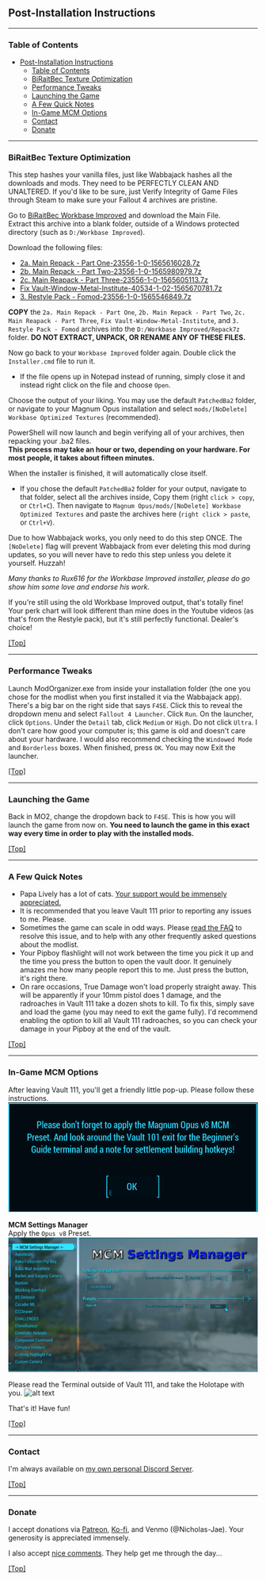## Post-Installation Instructions

---

### Table of Contents

- [Post-Installation Instructions](#post-installation-instructions)
  - [Table of Contents](#table-of-contents)
  - [BiRaitBec Texture Optimization](#biraitbec-texture-optimization)
  - [Performance Tweaks](#performance-tweaks)
  - [Launching the Game](#launching-the-game)
  - [A Few Quick Notes](#a-few-quick-notes)
  - [In-Game MCM Options](#in-game-mcm-options)
  - [Contact](#contact)
  - [Donate](#donate)

---

### BiRaitBec Texture Optimization

This step hashes your vanilla files, just like Wabbajack hashes all the downloads and mods. They need to be PERFECTLY CLEAN AND UNALTERED. If you'd like to be sure, just Verify Integrity of Game Files through Steam to make sure your Fallout 4 archives are pristine.

Go to [BiRaitBec Workbase Improved](https://www.nexusmods.com/fallout4/mods/57782) and download the Main File.  
Extract this archive into a blank folder, outside of a Windows protected directory (such as `D:/Workbase Improved`).  

Download the following files:

* [2a. Main Repack - Part One-23556-1-0-1565616028.7z](https://www.nexusmods.com/fallout4/mods/23556?tab=files&file_id=164245)
* [2b. Main Repack - Part Two-23556-1-0-1565980979.7z](https://www.nexusmods.com/fallout4/mods/23556?tab=files&file_id=164487)
* [2c. Main Reapack - Part Three-23556-1-0-1565605113.7z](https://www.nexusmods.com/fallout4/mods/23556?tab=files&file_id=164241)
* [Fix Vault-Window-Metal-Institute-40534-1-02-1565670781.7z](https://www.nexusmods.com/fallout4/mods/40534?tab=files&file_id=164279)
* [3. Restyle Pack - Fomod-23556-1-0-1565546849.7z](https://www.nexusmods.com/fallout4/mods/23556?tab=files&file_id=164211)

**COPY** the `2a. Main Repack - Part One`, `2b. Main Repack - Part Two`, `2c. Main Reapack - Part Three`, `Fix Vault-Window-Metal-Institute`, and `3. Restyle Pack - Fomod` archives into the `D:/Workbase Improved/Repack7z` folder. **DO NOT EXTRACT, UNPACK, OR RENAME ANY OF THESE FILES.**

Now go back to your `Workbase Improved` folder again. Double click the `Installer.cmd` file to run it.  
- If the file opens up in Notepad instead of running, simply close it and instead right click on the file and choose `Open`.

Choose the output of your liking. You may use the default `PatchedBa2` folder, or navigate to your Magnum Opus installation and select `mods/[NoDelete] Workbase Optimized Textures` (recommended).  

PowerShell will now launch and begin verifying all of your archives, then repacking your .ba2 files.  
**This process may take an hour or two, depending on your hardware. For most people, it takes about fifteen minutes.**

When the installer is finished, it will automatically close itself.
- If you chose the default `PatchedBa2` folder for your output, navigate to that folder, select all the archives inside, Copy them (right `click > copy`, or `Ctrl+C`). Then navigate to `Magnum Opus/mods/[NoDelete] Workbase Optimized Textures` and paste the archives here (`right click > paste`, or `Ctrl+V`).

Due to how Wabbajack works, you only need to do this step ONCE. The `[NoDelete]` flag will prevent Wabbajack from ever deleting this mod during updates, so you will never have to redo this step unless you delete it yourself. Huzzah!

*Many thanks to Rux616 for the Workbase Improved installer, please do go show him some love and endorse his work.*

If you're still using the old Workbase Improved output, that's totally fine! Your perk chart will look different than mine does in the Youtube videos (as that's from the Restyle pack), but it's still perfectly functional. Dealer's choice!

[[Top]](#table-of-contents)

---

### Performance Tweaks

Launch ModOrganizer.exe from inside your installation folder (the one you chose for the modlist when you first installed it via the Wabbajack app). There's a big bar on the right side that says `F4SE`. Click this to reveal the dropdown menu and select `Fallout 4 Launcher`. Click `Run`. On the launcher, click `Options`. Under the `Detail` tab, click `Medium` or `High`. Do not click `Ultra`. I don't care how good your computer is; this game is old and doesn't care about your hardware. I would also recommend checking the `Windowed Mode` and `Borderless` boxes. When finished, press `OK`. You may now Exit the launcher.

[[Top]](#table-of-contents)

---

### Launching the Game

Back in MO2, change the dropdown back to `F4SE`. This is how you will launch the game from now on. **You need to launch the game in this exact way every time in order to play with the installed mods.**

[[Top]](#table-of-contents)

---

### A Few Quick Notes

- Papa Lively has a lot of cats. [Your support would be immensely appreciated.](https://www.patreon.com/c/nicholasjae)
- It is recommended that you leave Vault 111 prior to reporting any issues to me. Please.
- Sometimes the game can scale in odd ways. Please [read the FAQ](https://github.com/LivelyDismay/magnum-opus/blob/main/faq.md#when-i-start-magnum-opus-the-game-is-zoomed-in) to resolve this issue, and to help with any other frequently asked questions about the modlist.
- Your Pipboy flashlight will not work between the time you pick it up and the time you press the button to open the vault door. It genuinely amazes me how many people report this to me. Just press the button, it's right there.
- On rare occasions, True Damage won't load properly straight away. This will be apparently if your 10mm pistol does 1 damage, and the radroaches in Vault 111 take a dozen shots to kill. To fix this, simply save and load the game (you may need to exit the game fully). I'd recommend enabling the option to kill all Vault 111 radroaches, so you can check your damage in your Pipboy at the end of the vault.  

[[Top]](#table-of-contents)

---

### In-Game MCM Options

After leaving Vault 111, you'll get a friendly little pop-up. Please follow these instructions.  
![alt text](https://github.com/LivelyDismay/magnum-opus/blob/main/images/v8popup.png)

**MCM Settings Manager**  
Apply the `Opus v8` Preset.  
![alt text](https://github.com/LivelyDismay/magnum-opus/blob/main/images/v8mcm.png)

Please read the Terminal outside of Vault 111, and take the Holotape with you.
![alt text](https://github.com/LivelyDismay/magnum-opus/blob/main/images/v8term.png)

That's it! Have fun!  

[[Top]](#table-of-contents)

---

### Contact

I'm always available on [my own personal Discord Server](https://discord.gg/livelymods).

[[Top]](#table-of-contents)

---

### Donate

I accept donations via [Patreon](https://www.patreon.com/nicholasjae), [Ko-fi](https://ko-fi.com/livelymods), and Venmo (@Nicholas-Jae). Your generosity is appreciated immensely.

I also accept [nice comments](https://discord.gg/livelymods). They help get me through the day...

[[Top]](#table-of-contents)
